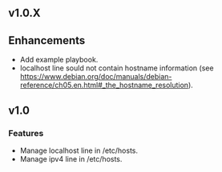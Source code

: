 ## v1.0.X

## Enhancements
* Add example playbook.
* localhost line sould not contain hostname information (see https://www.debian.org/doc/manuals/debian-reference/ch05.en.html#_the_hostname_resolution).

## v1.0

### Features
* Manage localhost line in /etc/hosts.
* Manage ipv4 line in /etc/hosts.
